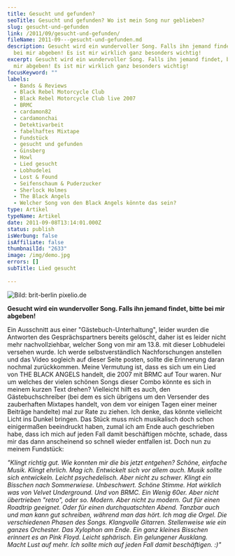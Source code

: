 ```yaml
---
title: Gesucht und gefunden?
seoTitle: Gesucht und gefunden? Wo ist mein Song nur geblieben?
slug: gesucht-und-gefunden
link: /2011/09/gesucht-und-gefunden/
fileName: 2011-09---gesucht-und-gefunden.md
description: Gesucht wird ein wundervoller Song. Falls ihn jemand findet, bitte
  bei mir abgeben! Es ist mir wirklich ganz besonders wichtig!
excerpt: Gesucht wird ein wundervoller Song. Falls ihn jemand findet, bitte bei
  mir abgeben! Es ist mir wirklich ganz besonders wichtig!
focusKeyword: ""
labels:
  - Bands & Reviews
  - Black Rebel Motorcycle Club
  - Black Rebel Motorcycle Club live 2007
  - BRMC
  - cardamon82
  - cardamonchai
  - Detektivarbeit
  - fabelhaftes Mixtape
  - Fundstück
  - gesucht und gefunden
  - Ginsberg
  - Howl
  - Lied gesucht
  - Lobhudelei
  - Lost & Found
  - Seifenschaum & Puderzucker
  - Sherlock Holmes
  - The Black Angels
  - Welcher Song von den Black Angels könnte das sein?
type: Artikel
typeName: Artikel
date: 2011-09-08T13:14:01.000Z
status: publish
isWerbung: false
isAffiliate: false
thumbnailId: "2633"
image: /img/demo.jpg
errors: []
subTitle: Lied gesucht
  
---
```


![Bild: brit-berlin pixelio.de](http://cardamonchai.com/wp-content/uploads/2011/09/28076_r_by_brit-berlin_pixelio-de-640x431.jpg "Bild: brit-berlin pixelio.de")

**Gesucht wird ein wundervoller Song. Falls ihn jemand findet, bitte bei mir
abgeben!**

Ein Ausschnitt aus einer "Gästebuch-Unterhaltung", leider wurden die Antworten
des Gesprächspartners bereits gelöscht, daher ist es leider nicht mehr
nachvollziehbar, welcher Song von mir am 13.8. mit dieser Lobhudelei versehen
wurde. Ich werde selbstverständlich Nachforschungen anstellen und das Video
sogleich auf dieser Seite posten, sollte die Erinnerung daran nochmal
zurückkommen. Meine Vermutung ist, dass es sich um ein Lied von THE BLACK ANGELS
handelt, die 2007 mit BRMC auf Tour waren. Nur um welches der vielen schönen
Songs dieser Combo könnte es sich in meinem kurzen Text drehen? Vielleicht hilft
es auch, den Gästebuchschreiber (bei dem es sich übrigens um den Versender des
zauberhaften Mixtapes handelt, von dem vor einigen Tagen einer meiner Beiträge
handelte) mal zur Rate zu ziehen. Ich denke, das könnte vielleicht Licht ins
Dunkel bringen. Das Stück muss mich musikalisch doch schon einigermaßen
beeindruckt haben, zumal ich am Ende auch geschrieben habe, dass ich mich auf
jeden Fall damit beschäftigen möchte, schade, dass mir das dann anscheinend so
schnell wieder entfallen ist. Doch nun zu meinem Fundstück:

_"Klingt richtig gut. Wie konnten mir die bis jetzt entgehen?_ _Schöne, einfache
Musik. Klingt ehrlich. Mag ich. Entwickelt sich vor allem auch. Musik sollte
sich entwickeln._ _Leicht psychedelisch. Aber nicht zu schwer. Klingt ein
Bisschen nach Sommerwiese._ _Unbeschwert. Schöne Stimme. Hat wirklich was von
Velvet Underground. Und von BRMC._ _Ein Wenig 60er. Aber nicht übertrieben
"retro", oder so. Modern. Aber nicht zu modern._ _Gut für einen Roadtrip
geeignet. Oder für einen durchquatschten Abend._ _Tanzbar auch und man kann gut
schreiben, während man das hört._ _Ich mag die Orgel._ _Die verschiedenen Phasen
des Songs._ _Klangvolle Gitarren. Stellenweise wie ein ganzes Orchester._ _Das
Xylophon am Ende. Ein ganz kleines Bisschen erinnert es an Pink Floyd. Leicht
sphärisch._ _Ein gelungener Ausklang._ _Macht Lust auf mehr._ _Ich sollte mich
auf jeden Fall damit beschäftigen. :)"_

  
